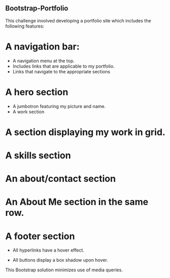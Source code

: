 ## Bootstrap-Portfolio
This challenge involved developing a portfolio site which includes the following features:

# A navigation bar:

* A navigation menu at the top.
* Includes links that are applicable to my portfolio.
* Links that navigate to the appropriate sections

# A hero section

* A jumbotron featuring my picture and name.
* A work section

# A section displaying my work in grid.

# A skills section

# An about/contact section

# An About Me section in the same row.

# A footer section

* All hyperlinks have a hover effect.

* All buttons display a box shadow upon hover.

This Bootstrap solution minimizes use of media queries.
